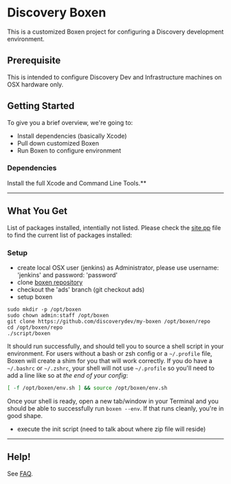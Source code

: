 # Discovery Boxen

This is a customized Boxen project for configuring a Discovery development environment.

## Prerequisite

This is intended to configure Discovery Dev and Infrastructure machines on OSX hardware only.

## Getting Started

To give you a brief overview, we're going to:

* Install dependencies (basically Xcode)
* Pull down customized Boxen
* Run Boxen to configure environment

### Dependencies

Install the full Xcode and Command Line Tools.**

----

## What You Get

List of packages installed, intentially not listed.  Please check the [site.pp](https://github.com/discoverydev/my-boxen/blob/ads/manifests/site.pp) file to find the current list of packages installed:

### Setup
* create local OSX user (jenkins) as Administrator, please use username: 'jenkins' and password: 'password'
* clone [boxen repository](https://github.com/discoverydev/my-boxen)
* checkout the 'ads' branch (git checkout ads)
* setup boxen

```
sudo mkdir -p /opt/boxen
sudo chown admin:staff /opt/boxen
git clone https://github.com/discoverydev/my-boxen /opt/boxen/repo
cd /opt/boxen/repo
./script/boxen
```

It should run successfully, and should tell you to source a shell script
in your environment.
For users without a bash or zsh config or a `~/.profile` file,
Boxen will create a shim for you that will work correctly.
If you do have a `~/.bashrc` or `~/.zshrc`, your shell will not use
`~/.profile` so you'll need to add a line like so at _the end of your config_:

``` sh
[ -f /opt/boxen/env.sh ] && source /opt/boxen/env.sh
```

Once your shell is ready, open a new tab/window in your Terminal
and you should be able to successfully run `boxen --env`.
If that runs cleanly, you're in good shape.

* execute the init script (need to talk about where zip file will reside)
----

## Help!

See [FAQ](https://github.com/boxen/our-boxen/blob/master/docs/faq.md).
